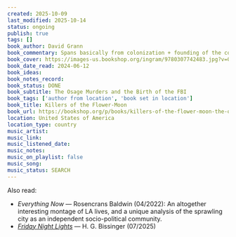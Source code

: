 ```yaml
---
created: 2025-10-09
last_modified: 2025-10-14
status: ongoing
publish: true
tags: []
book_author: David Grann
book_commentary: Spans basically from colonization + founding of the country to modern times, covers evil, noble, and weak guys, the suffering of the rest, conspiracy theories that are sort of true, the depressing immorality of our legal system & government, how large forces of industry manifest in individual lives… has a movie with Leonardo… couldn’t ask for much else!
book_cover: https://images-us.bookshop.org/ingram/9780307742483.jpg?v=061b98f1c82083a6d6f75d662128855f
book_date_read: 2024-06-12
book_ideas: 
book_notes_record: 
book_status: DONE
book_subtitle: The Osage Murders and the Birth of the FBI
book_tags: ['author from location', 'book set in location']
book_title: Killers of the Flower-Moon
book_url: https://bookshop.org/p/books/killers-of-the-flower-moon-the-osage-murders-and-the-birth-of-the-fbi-david-grann/533951?ean=9780307742483&next=t&next=t
location: United States of America
location_type: country
music_artist: 
music_link:
music_listened_date: 
music_notes: 
music_on_playlist: false
music_song: 
music_status: SEARCH
---
```


Also read:
- *Everything Now* — Rosencrans Baldwin (04/2022): An altogether interesting montage of LA lives, and a unique analysis of the sprawling city as an independent socio-political community.
- [*Friday Night Lights*](300-collections/media/bissinger-friday-night-lights.md) — H. G. Bissinger (07/2025)
